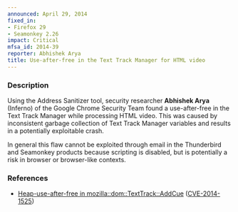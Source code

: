 ```yaml
---
announced: April 29, 2014
fixed_in:
- Firefox 29
- Seamonkey 2.26
impact: Critical
mfsa_id: 2014-39
reporter: Abhishek Arya
title: Use-after-free in the Text Track Manager for HTML video
---
```


<h3>Description</h3>

<p>Using the Address Sanitizer tool, security researcher <strong>Abhishek
Arya</strong> (Inferno) of the Google Chrome Security Team found a
use-after-free  in the Text Track Manager while processing HTML video. This was
caused by inconsistent garbage collection of Text Track Manager variables and
results in a potentially exploitable crash.
</p>

<p class="note">In general this flaw cannot be exploited through email in the
Thunderbird and Seamonkey products because scripting is disabled, but is
potentially a risk in browser or browser-like contexts.</p>

<h3>References</h3>

<ul>
  <li><a href="https://bugzilla.mozilla.org/show_bug.cgi?id=989210">
       Heap-use-after-free in mozilla::dom::TextTrack::AddCue</a> (<a href="http://cve.mitre.org/cgi-bin/cvename.cgi?name=CVE-2014-1525" class="ex-ref">CVE-2014-1525</a>)</li>
</ul>



